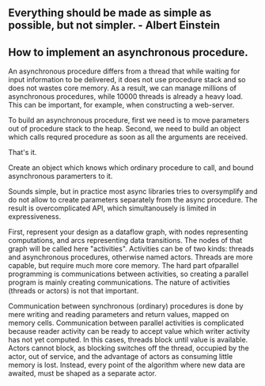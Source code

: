 Everything should be made as simple as possible, but not simpler. - Albert Einstein
------------------- 

How to implement an asynchronous procedure.
------------------------------------------
An asynchronous procedure differs from a thread that while waiting for input information to be delivered, 
it does not use procedure stack and so does not wastes core memory. 
As a result, we can manage millions of asynchronous procedures,
while 10000 threads is already a heavy load. This can be important, for example, when constructing a web-server.

To build an asynchronous procedure, first we need is to move parameters out of procedure stack to the heap.
Second, we need to build an object which calls requred procedure as soon as all the arguments are received.

That's it.

Create an object which knows which ordinary procedure to call, and bound asynchronous paramerters to it.

Sounds simple, but in practice most async libraries tries to oversymplify and do not allow to create parameters separately from
the async procedure. The result is overcomplicated API, which simultanousely is limited in expressiveness.

First, represent your design as a dataflow graph, with nodes representing computations, and arcs representing data transitions. 
The nodes of that graph will be called here "activities". 
Activities can be of two kinds: threads and asynchronous procedures, otherwise named actors.
Threads are more capable, but require much more core memory.
The hard part ofparallel programming is communications between activities, so creating a parallel program is mainly creating communications.
The nature of activities (threads or actors) is not that important.

Communication between synchronous (ordinary) procedures is done by mere writing and reading parameters and return values, mapped on memory cells.
Communication between parallel activities is complicated because reader activity can be ready to accept value which writer activity has not yet computed.
In this cases, threads block until value is available. 
Actors cannot block, as blocking switches off the thread, occupied by the actor, out of service, and the advantage of actors as consuming little memory is lost.
Instead, every point of the algorithm where new data are awaited, must be shaped as a separate actor.  
